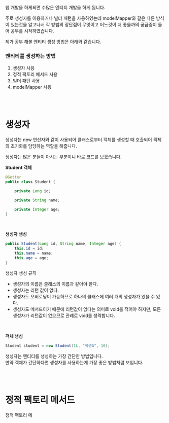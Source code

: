 웹 개발을 하게되면 수많은 엔티티 개발을 하게 됩니다.

주로 생성자를 이용하거나 빌더 패턴을 사용하였는데 modelMapper와 같은 다른 방식이 있는것을 알고나서 각 방법의 장단점이 무엇이고 어느것이 더 좋을까의 궁금증이 들어 공부를 시작하였습니다.

제가 공부 해볼 엔티티 생성 방법은 아래와 같습니다.

### 엔티티를 생성하는 방법
1. 생성자 사용
2. 정적 팩토리 메서드 사용
3. 빌더 패턴 사용
4. modelMapper 사용

<br><br>

# 생성자 
생성자는 new 연산자와 같이 사용되어 클래스로부터 객체를 생성할 때 호출되어 객체의 초기화를 담당하는 역할을 해줍니다.

생성자는 많은 분들이 아시는 부분이니 바로 코드를 보겠습니다.

**Student 객체**
```Java
@Getter
public class Student {

    private Long id;

    private String name;

    private Integer age;
}
```

<br>

**생성자 생성**
```Java
public Student(Long id, String name, Integer age) {
    this.id = id;
    this.name = name;
    this.age = age;
}
```
생성자 생성 규칙
* 생성자의 이름은 클래스의 이름과 같아야 한다.
* 생성자는 리턴 값이 없다.
* 생성자도 오버로딩이 가능하므로 하나의 클래스에 여러 개의 생성자가 있을 수 있다.
* 생성자도 메서드이기 때문에 리턴값이 없다는 의미로 void를 적어야 하지만, 모든 생성자가 리턴값이 없으므로 관례로 void를 생략합니다.

<br>

**객체 생성**
```Java
Student student = new Student(1L, "학생A", 10);
```

생성자는 엔티티를 생성하는 가장 간단한 방법입니다.  
만약 객체가 간단하다면 생성자를 사용하는게 가장 좋은 방법처럼 보입니다.

<br><br>

# 정적 팩토리 메서드
정적 팩토리 메
